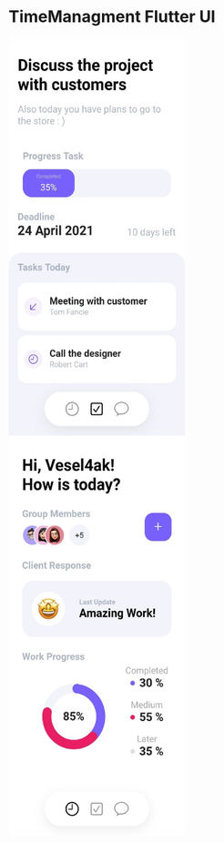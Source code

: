 # TimeManagment  Flutter UI
<div>
<img src="./assets/screens/screen_1.jpg" height="700" width="310"/>
<img src="./assets/screens/screen_2.jpg" height="700" width="310"/>
</div>
